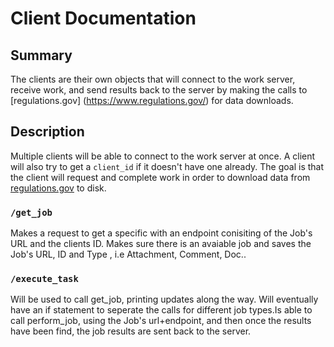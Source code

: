 # Client Documentation


## Summary
The clients are their own objects that will connect to the work server, receive work, 
and send results back to the server by making the calls to [regulations.gov]
(https://www.regulations.gov/) for data downloads. 

## Description 
Multiple clients will be able to connect to the work server at once. A client 
will also try to get a `client_id` if it doesn't have one already. The goal is 
that the client will request and complete work in order to download data from 
[regulations.gov](https://www.regulations.gov/) to disk. 


### `/get_job`
Makes a request to get a specific with an endpoint conisiting of the Job's URL and the clients ID. Makes sure there is an avaiable job and saves the Job's URL, ID and Type , i.e Attachment, Comment, Doc..

### `/execute_task`
Will be used to call get_job, printing updates along the way. Will eventually have an if statement to seperate the calls for different job types.Is able to call perform_job, using the Job's url+endpoint, and then once the results have been find, the job results are sent back to the server.  



